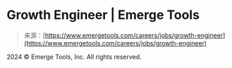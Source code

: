 <!--yml
category: 未分类
date: 2024-05-27 14:45:23
-->

# Growth Engineer | Emerge Tools

> 来源：[https://www.emergetools.com/careers/jobs/growth-engineer](https://www.emergetools.com/careers/jobs/growth-engineer)

2024 © Emerge Tools, Inc. All rights reserved.